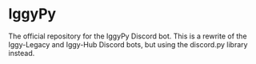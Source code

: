 # IggyPy

The official repository for the IggyPy Discord bot. This is a rewrite of the Iggy-Legacy and Iggy-Hub Discord bots, but using the discord.py library instead. 
